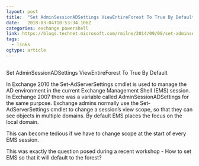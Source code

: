 ```yaml
---
layout: post 
title:  "Set AdminSessionADSettings ViewEntireForest To True By Default – 250  Hello" 
date:   2018-03-04T10:53:34.106Z 
categories: exchange powershell
link: https://blogs.technet.microsoft.com/rmilne/2014/09/08/set-adminsessionadsettings-viewentireforest-to-true-by-default/ 
tags:
  - links
ogtype: article 
---
```

## 
Set AdminSessionADSettings ViewEntireForest To True By Default

In Exchange 2010 the Set-AdServerSettings  cmdlet is used to manage the AD environment in the current Exchange Management Shell (EMS) session.  In Exchange 2007 there was a variable called AdminSessionADSettings  for the same purpose.  Exchange admins normally use the Set-AdServerSettings cmdlet to change a session’s view scope, so that they can see objects in multiple domains.  By default EMS places the focus on the local domain. 

This can become tedious if we have to change scope at the start of every EMS session. 

This was exactly the question posed during a recent workshop - How to set EMS so that it will default to the forest?